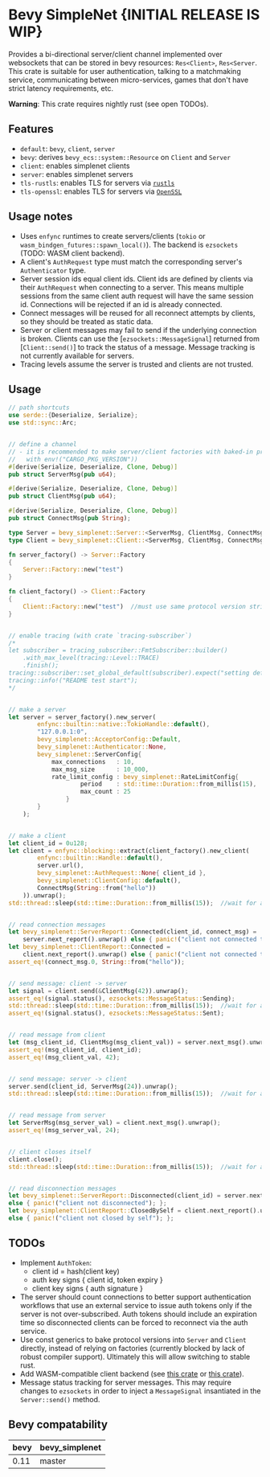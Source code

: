 # Bevy SimpleNet {INITIAL RELEASE IS WIP}

Provides a bi-directional server/client channel implemented over websockets that can be stored in bevy resources: `Res<Client>`, `Res<Server`. This crate is suitable for user authentication, talking to a matchmaking service, communicating between micro-services, games that don't have strict latency requirements, etc.

**Warning**: This crate requires nightly rust (see open TODOs).


## Features

- `default`: `bevy`, `client`, `server`
- `bevy`: derives `bevy_ecs::system::Resource` on `Client` and `Server`
- `client`: enables simplenet clients
- `server`: enables simplenet servers
- `tls-rustls`: enables TLS for servers via [`rustls`](https://crates.io/crates/rustls)
- `tls-openssl`: enables TLS for servers via [`OpenSSL`](https://crates.io/crates/openssl)


## Usage notes

- Uses `enfync` runtimes to create servers/clients (`tokio` or `wasm_bindgen_futures::spawn_local()`). The backend is `ezsockets` (TODO: WASM client backend).
- A client's `AuthRequest` type must match the corresponding server's `Authenticator` type.
- Server session ids equal client ids. Client ids are defined by clients via their `AuthRequest` when connecting to a server. This means multiple sessions from the same client auth request will have the same session id. Connections will be rejected if an id is already connected.
- Connect messages will be reused for all reconnect attempts by clients, so they should be treated as static data.
- Server or client messages may fail to send if the underlying connection is broken. Clients can use the [`ezsockets::MessageSignal`] returned from [`Client::send()`] to track the status of a message. Message tracking is not currently available for servers.
- Tracing levels assume the server is trusted and clients are not trusted.



## Usage

```rust
// path shortcuts
use serde::{Deserialize, Serialize};
use std::sync::Arc;


// define a channel
// - it is recommended to make server/client factories with baked-in protocol versions (e.g.
//   with env!("CARGO_PKG_VERSION"))
#[derive(Serialize, Deserialize, Clone, Debug)]
pub struct ServerMsg(pub u64);

#[derive(Serialize, Deserialize, Clone, Debug)]
pub struct ClientMsg(pub u64);

#[derive(Serialize, Deserialize, Clone, Debug)]
pub struct ConnectMsg(pub String);

type Server = bevy_simplenet::Server::<ServerMsg, ClientMsg, ConnectMsg>;
type Client = bevy_simplenet::Client::<ServerMsg, ClientMsg, ConnectMsg>;

fn server_factory() -> Server::Factory
{
    Server::Factory::new("test")
}

fn client_factory() -> Client::Factory
{
    Client::Factory::new("test")  //must use same protocol version string as the server
}


// enable tracing (with crate `tracing-subscriber`)
/*
let subscriber = tracing_subscriber::FmtSubscriber::builder()
    .with_max_level(tracing::Level::TRACE)
    .finish();
tracing::subscriber::set_global_default(subscriber).expect("setting default subscriber failed");
tracing::info!("README test start");
*/


// make a server
let server = server_factory().new_server(
        enfync::builtin::native::TokioHandle::default(),
        "127.0.0.1:0",
        bevy_simplenet::AcceptorConfig::Default,
        bevy_simplenet::Authenticator::None,
        bevy_simplenet::ServerConfig{
            max_connections   : 10,
            max_msg_size      : 10_000,
            rate_limit_config : bevy_simplenet::RateLimitConfig{
                    period    : std::time::Duration::from_millis(15),
                    max_count : 25
                }
        }
    );


// make a client
let client_id = 0u128;
let client = enfync::blocking::extract(client_factory().new_client(
        enfync::builtin::Handle::default(),
        server.url(),
        bevy_simplenet::AuthRequest::None{ client_id },
        bevy_simplenet::ClientConfig::default(),
        ConnectMsg(String::from("hello"))
    )).unwrap();
std::thread::sleep(std::time::Duration::from_millis(15));  //wait for async machinery


// read connection messages
let bevy_simplenet::ServerReport::Connected(client_id, connect_msg) =
    server.next_report().unwrap() else { panic!("client not connected to server"); };
let bevy_simplenet::ClientReport::Connected =
    client.next_report().unwrap() else { panic!("client not connected to server"); };
assert_eq!(connect_msg.0, String::from("hello"));


// send message: client -> server
let signal = client.send(&ClientMsg(42)).unwrap();
assert_eq!(signal.status(), ezsockets::MessageStatus::Sending);
std::thread::sleep(std::time::Duration::from_millis(15));  //wait for async machinery
assert_eq!(signal.status(), ezsockets::MessageStatus::Sent);


// read message from client
let (msg_client_id, ClientMsg(msg_client_val)) = server.next_msg().unwrap();
assert_eq!(msg_client_id, client_id);
assert_eq!(msg_client_val, 42);


// send message: server -> client
server.send(client_id, ServerMsg(24)).unwrap();
std::thread::sleep(std::time::Duration::from_millis(15));  //wait for async machinery


// read message from server
let ServerMsg(msg_server_val) = client.next_msg().unwrap();
assert_eq!(msg_server_val, 24);


// client closes itself
client.close();
std::thread::sleep(std::time::Duration::from_millis(15));  //wait for async machinery


// read disconnection messages
let bevy_simplenet::ServerReport::Disconnected(client_id) = server.next_report().unwrap()
else { panic!("client not disconnected"); };
let bevy_simplenet::ClientReport::ClosedBySelf = client.next_report().unwrap()
else { panic!("client not closed by self"); };
```



## TODOs

- Implement `AuthToken`:
    - client id = hash(client key)
    - auth key signs { client id, token expiry }
    - client key signs { auth signature }
- The server should count connections to better support authentication workflows that use an external service to issue auth tokens only if the server is not over-subscribed. Auth tokens should include an expiration time so disconnected clients can be forced to reconnect via the auth service.
- Use const generics to bake protocol versions into `Server` and `Client` directly, instead of relying on factories (currently blocked by lack of robust compiler support). Ultimately this will allow switching to stable rust.
- Add WASM-compatible client backend (see [this crate](https://github.com/workflow-rs/workflow-rs) or [this crate](https://docs.rs/ws_stream_wasm/latest/ws_stream_wasm/)).
- Message status tracking for server messages. This may require changes to `ezsockets` in order to inject a `MessageSignal` insantiated in the `Server::send()` method.



## Bevy compatability

| bevy   | bevy_simplenet |
|--------|----------------|
| 0.11   | master         |
